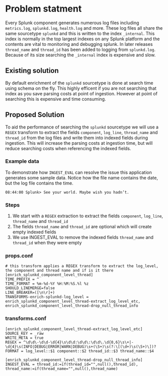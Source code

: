# Problem statment
Every Splunk component generates numerous log files including `metrics.log`, `splunkd.log`, `health.log` and more. These log files all share the same sourcetype `splunkd` and this is written to the index `_internal`. This index is normally in the top largest indexes on any Splunk platform and the contents are vital to monitoring and debugging splunk. In later releases `thread_name` and `thread_id` has been added to logging from `splunkd.log`. Because of its size searching the `_internal` index is expensive and slow.

## Existing solution
By default enrichment of the `splunkd` sourcetype is done at search time using schema on the fly. This highly efficent if you are not searching that index as you save parsing costs at point of ingestion. However at point of searching this is expensive and time consuming.

## Proposed Solution
To aid the performance of searching the `splunkd` sourcetype we will use a `REGEX` transform to extract the fields `component`, `log_line`, `thread_name` and `thread_id` from the log files and write them into indexed fields during ingestion. This will increase the parsing costs at ingestion time, but will reduce searching costs when referencing the indexed fields.

### Example data
To demonstrate how `INGEST_EVAL` can resolve the issue this application generates some sample data. Notice how the file name contains the date, but the log file contains the time.

    08:44:00 Splunk> See your world. Maybe wish you hadn’t.


### Steps

1. We start with a `REGEX` extraction to extract the fields `component`, `log_line`, `thread_name` and `thread_id`
1. The fields `thread_name` and `thread_id` are optional which will create empty indexed fields
1. We use INGEST_EVAL to remove the indexed fields `thread_name` and `thread_id` when they were empty

### props.conf

    # this transform applies a REGEX transform to extract the log_level, the component and thread name and if is it there
    [enrich_splunkd_component_level_thread]
    TIME_PREFIX = ^
    TIME_FORMAT = %m-%d-%Y %H:%M:%S.%l %z
    SHOULD_LINEMERGE=false
    LINE_BREAKER=([\n\r]+)
    TRANSFORMS-enrich-splunkd-log_level = enrich_splunkd_component_level_thread-extract_log_level_etc, enrich_splunkd_component_level_thread-drop_null_thread_info

### transforms.conf

    [enrich_splunkd_component_level_thread-extract_log_level_etc]
    SOURCE_KEY = _raw
    WRITE_META = true
    REGEX = ^\d\d\-\d\d-\d{4}\s\d\d:\d\d\:\d\d\.\d{0,6}\s\+|-\d{4}\s(INFO|DEBUG|ERROR|WARN|DEBUG)\s+(\S+)\s(?:\[(\d+)\s(\S+)\])?
    FORMAT = log_level::$1 component::$2 thread_id::$3 thread_name::$4 

    [enrich_splunkd_component_level_thread-drop_null_thread_info]
    INGEST_EVAL = thread_id:=if(thread_id="",null(),thread_id), thread_name:=if(thread_name="",null(),thread_name)
    
